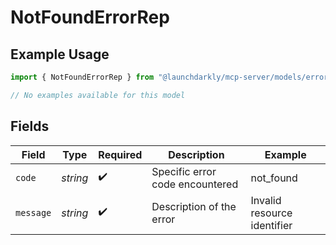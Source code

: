 # NotFoundErrorRep

## Example Usage

```typescript
import { NotFoundErrorRep } from "@launchdarkly/mcp-server/models/errors";

// No examples available for this model
```

## Fields

| Field                           | Type                            | Required                        | Description                     | Example                         |
| ------------------------------- | ------------------------------- | ------------------------------- | ------------------------------- | ------------------------------- |
| `code`                          | *string*                        | :heavy_check_mark:              | Specific error code encountered | not_found                       |
| `message`                       | *string*                        | :heavy_check_mark:              | Description of the error        | Invalid resource identifier     |